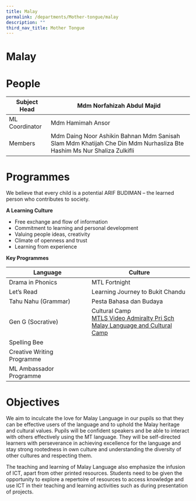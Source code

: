 ```yaml
---
title: Malay
permalink: /departments/Mother-tongue/malay
description: ""
third_nav_title: Mother Tongue
---
```

# Malay
# People

| Subject Head   | Mdm Norfahizah Abdul Majid                                                                                             |
|----------------|------------------------------------------------------------------------------------------------------------------------|
| ML Coordinator | Mdm Hamimah Ansor                                                                                                      |
| Members        | Mdm Daing Noor Ashikin Bahnan  Mdm Sanisah Slam Mdm Khatijah Che Din Mdm Nurhasliza Bte Hashim Ms Nur Shaliza Zulkifli |

# Programmes
We believe that every child is a potential ARIF BUDIMAN – the learned person who contributes to society.

**A Learning Culture**

* Free exchange and flow of information
* Commitment to learning and personal development
* Valuing people ideas, creativity
* Climate of openness and trust
* Learning from experience

**Key Programmes**

| Language            | Culture                                                                       |
|---------------------|-------------------------------------------------------------------------------|
| Drama in Phonics    | MTL Fortnight                                                                 |
| Let’s Read          | Learning Journey to Bukit Chandu                                              |
| Tahu Nahu (Grammar) | Pesta Bahasa dan Budaya                                                       |
| Gen G (Socrative)   | Cultural Camp <br> [MTLS Video Admiralty Pri Sch](https://drive.google.com/file/d/1y25fSU9YtRjKvUGklxtXnES1hbhUZ7g3/view)  <br>[Malay Language and Cultural Camp ](/files/MTLS.pdf)| |
| Spelling Bee               |   |
| Creative Writing Programme |   |
| ML Ambassador Programme    |   |

# Objectives
We aim to inculcate the love for Malay Language in our pupils so that they can be effective users of the language and to uphold the Malay heritage and cultural values. Pupils will be confident speakers and be able to interact with others effectively using the MT language. They will be self-directed learners with perseverance in achieving excellence for the language and stay strong rootedness in own culture and understanding the diversity of other cultures and respecting them.

The teaching and learning of Malay Language also emphasize the infusion of ICT, apart from other printed resources. Students need to be given the opportunity to explore a repertoire of resources to access knowledge and use ICT in their teaching and learning activities such as during presentation of projects.